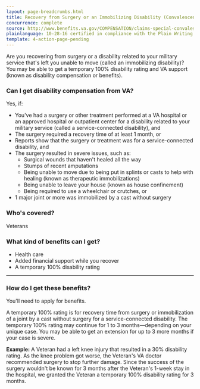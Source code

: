 ```yaml
---
layout: page-breadcrumbs.html
title: Recovery from Surgery or an Immobilizing Disability (Convalescence)
concurrence: complete
source: http://www.benefits.va.gov/COMPENSATION/claims-special-convalescence.asp
plainlanguage: 10-28-16 certified in compliance with the Plain Writing Act
template: 4-action-page-pending
---
```


Are you recovering from surgery or a disability related to your military service that's left you unable to move (called an immobilizing  disability)? You may be able to get a temporary 100% disability rating and VA support (known as disability compensation or benefits).

<div class="call-out" markdown="1">

### Can I get disability compensation from VA?

Yes, if:

  -	You've had a surgery or other treatment performed at a VA hospital or an approved hospital or outpatient center for a disability related to your military service (called a service-connected disability), and
  -	The surgery required a recovery time of at least 1 month, or
  -	Reports show that the surgery or treatment was for a service-connected disability, and
  -	The surgery resulted in severe issues, such as:
      - Surgical wounds that haven't healed all the way
      - Stumps of recent amputations
      - Being unable to move due to being put in splints or casts to help with healing (known as therapeutic immobilizations)
      - Being unable to leave your house (known as house confinement)
      - Being required to use a wheelchair or crutches, or
  -	1 major joint or more was immobilized by a cast without surgery

### Who's covered?
Veterans
</div>

### What kind of benefits can I get?

-	Health care
- Added financial support while you recover
-	A temporary 100% disability rating

-----

### How do I get these benefits?

You'll need to apply for benefits. 

A temporary 100% rating is for recovery time from surgery or immobilization of a joint by a cast without surgery for a service-connected disability. The temporary 100% rating may continue for 1 to 3 months—depending on your unique case. You may be able to get an extension for up to 3 more months if your case is severe.

**Example:** A Veteran had a left knee injury that resulted in a 30% disability rating. As the knee problem got worse, the Veteran's VA doctor recommended surgery to stop further damage. Since the success of the surgery wouldn't be known for 3 months after the Veteran's 1-week stay in the hospital, we granted the Veteran a temporary 100% disability rating for 3 months.
